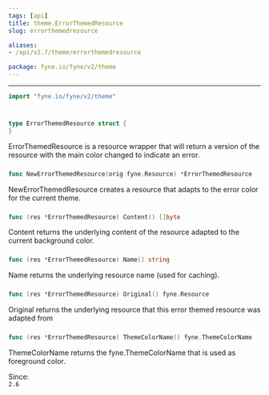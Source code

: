 ```yaml
---
tags: [api]
title: theme.ErrorThemedResource
slug: errorthemedresource

aliases:
- /api/v2.7/theme/errorthemedresource

package: fyne.io/fyne/v2/theme
---
```



---
```go
import "fyne.io/fyne/v2/theme"
```

#

###

```go
type ErrorThemedResource struct {
}
```

ErrorThemedResource is a resource wrapper that will return a version of the resource with the main color changed to indicate an error.

###

```go
func NewErrorThemedResource(orig fyne.Resource) *ErrorThemedResource
```
NewErrorThemedResource creates a resource that adapts to the error color for the current theme.

###

```go
func (res *ErrorThemedResource) Content() []byte
```
Content returns the underlying content of the resource adapted to the current background color.

###

```go
func (res *ErrorThemedResource) Name() string
```
Name returns the underlying resource name (used for caching).

###

```go
func (res *ErrorThemedResource) Original() fyne.Resource
```
Original returns the underlying resource that this error themed resource was adapted from

###

```go
func (res *ErrorThemedResource) ThemeColorName() fyne.ThemeColorName
```
ThemeColorName returns the fyne.ThemeColorName that is used as foreground color.


<div class="since">Since: <code>
2.6</code></div>
